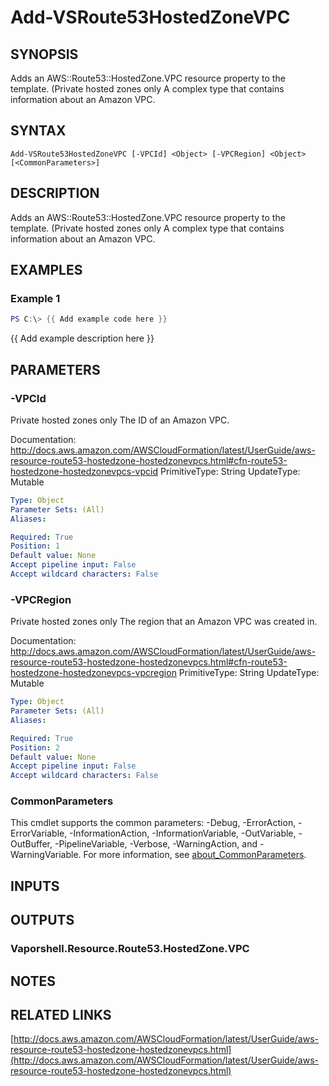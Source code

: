 # Add-VSRoute53HostedZoneVPC

## SYNOPSIS
Adds an AWS::Route53::HostedZone.VPC resource property to the template.
(Private hosted zones only A complex type that contains information about an Amazon VPC.

## SYNTAX

```
Add-VSRoute53HostedZoneVPC [-VPCId] <Object> [-VPCRegion] <Object> [<CommonParameters>]
```

## DESCRIPTION
Adds an AWS::Route53::HostedZone.VPC resource property to the template.
(Private hosted zones only A complex type that contains information about an Amazon VPC.

## EXAMPLES

### Example 1
```powershell
PS C:\> {{ Add example code here }}
```

{{ Add example description here }}

## PARAMETERS

### -VPCId
Private hosted zones only The ID of an Amazon VPC.

Documentation: http://docs.aws.amazon.com/AWSCloudFormation/latest/UserGuide/aws-resource-route53-hostedzone-hostedzonevpcs.html#cfn-route53-hostedzone-hostedzonevpcs-vpcid
PrimitiveType: String
UpdateType: Mutable

```yaml
Type: Object
Parameter Sets: (All)
Aliases:

Required: True
Position: 1
Default value: None
Accept pipeline input: False
Accept wildcard characters: False
```

### -VPCRegion
Private hosted zones only The region that an Amazon VPC was created in.

Documentation: http://docs.aws.amazon.com/AWSCloudFormation/latest/UserGuide/aws-resource-route53-hostedzone-hostedzonevpcs.html#cfn-route53-hostedzone-hostedzonevpcs-vpcregion
PrimitiveType: String
UpdateType: Mutable

```yaml
Type: Object
Parameter Sets: (All)
Aliases:

Required: True
Position: 2
Default value: None
Accept pipeline input: False
Accept wildcard characters: False
```

### CommonParameters
This cmdlet supports the common parameters: -Debug, -ErrorAction, -ErrorVariable, -InformationAction, -InformationVariable, -OutVariable, -OutBuffer, -PipelineVariable, -Verbose, -WarningAction, and -WarningVariable. For more information, see [about_CommonParameters](http://go.microsoft.com/fwlink/?LinkID=113216).

## INPUTS

## OUTPUTS

### Vaporshell.Resource.Route53.HostedZone.VPC
## NOTES

## RELATED LINKS

[http://docs.aws.amazon.com/AWSCloudFormation/latest/UserGuide/aws-resource-route53-hostedzone-hostedzonevpcs.html](http://docs.aws.amazon.com/AWSCloudFormation/latest/UserGuide/aws-resource-route53-hostedzone-hostedzonevpcs.html)

